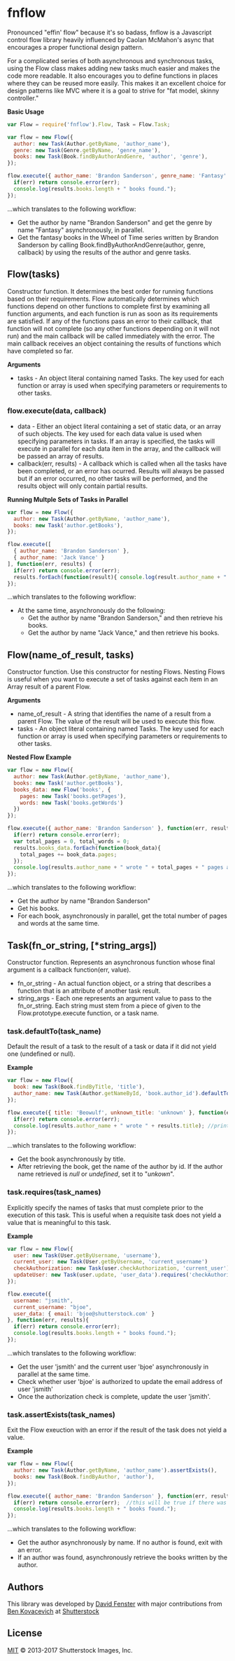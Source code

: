 fnflow
======

Pronounced "effin' flow" because it's so badass, fnflow is a Javascript control flow library heavily influenced by Caolan McMahon's async that encourages a proper functional design pattern.

For a complicated series of both asynchronous and synchronous tasks, using the Flow class makes adding new tasks much easier and makes the code more readable.  It also encourages  you to define functions in places where they can be reused more easily. This makes it an excellent choice for design patterns like MVC where it is a goal to strive for "fat model, skinny controller."

__Basic Usage__

```javascript
var Flow = require('fnflow').Flow, Task = Flow.Task;

var flow = new Flow({
  author: new Task(Author.getByName, 'author_name'),
  genre: new Task(Genre.getByName, 'genre_name'),
  books: new Task(Book.findByAuthorAndGenre, 'author', 'genre'),
});

flow.execute({ author_name: 'Brandon Sanderson', genre_name: 'Fantasy' }, function(err, results){
  if(err) return console.error(err);
  console.log(results.books.length + " books found.");
});
```
...which translates to the following workflow:

* Get the author by name "Brandon Sanderson" and get the genre by name "Fantasy" asynchronously, in parallel.
* Get the fantasy books in the Wheel of Time series written by Brandon Sanderson by calling Book.findByAuthorAndGenre(author, genre, callback) by using the results of the author and genre tasks.


## Flow(tasks)

Constructor function. It determines the best order for running functions based on their requirements. Flow automatically determines which functions depend on other functions to complete first by examining all function arguments, and each function is run as soon as its requirements are satisfied. If any of the functions pass an error to their callback, that function will not complete (so any other functions depending on it will not run) and the main callback will be called immediately with the error. The main callback receives an object containing the results of functions which have completed so far.

__Arguments__

* tasks - An object literal containing named Tasks. The key used for each function or array is used when specifying parameters or requirements to other tasks. 


### flow.execute(data, callback)

* data - Either an object literal containing a set of static data, or an array of such objects.  The key used for each data value is used when specifying parameters in tasks.  If an array is specified, the tasks will execute in parallel for each data item in the array, and the callback will be passed an array of results.
* callback(err, results) - A callback which is called when all the tasks have been completed, 
or an error has ocurred. Results will always be passed but if an error occurred, 
no other tasks will be performed, and the results object will only contain partial results.


__Running Multple Sets of Tasks in Parallel__

```js
var flow = new Flow({
  author: new Task(Author.getByName, 'author_name'),
  books: new Task('author.getBooks'),
});

flow.execute([
  { author_name: 'Brandon Sanderson' },
  { author_name: 'Jack Vance' }
], function(err, results) {
  if(err) return console.error(err);
  results.forEach(function(result){ console.log(result.author_name + " wrote " + result.books.length); });
});
```
...which translates to the following workflow:

* At the same time, asynchronously do the following: 
  * Get the author by name "Brandon Sanderson," and then retrieve his books.
  * Get the author by name "Jack Vance," and then retrieve his books.


## Flow(name_of_result, tasks)

Constructor function. 
Use this constructor for nesting Flows.
Nesting Flows is useful when you want to execute a set of tasks against each item in an Array result of a parent Flow.

__Arguments__

* name_of_result - A string that identifies the name of a result from a parent Flow. The value of the result will be used to execute this flow.
* tasks - An object literal containing named Tasks. The key used for each function or array is used when specifying parameters or requirements to other tasks. 

__Nested Flow Example__

```js
var flow = new Flow({
  author: new Task(Author.getByName, 'author_name'),
  books: new Task('author.getBooks'),
  books_data: new Flow('books', {
    pages: new Task('books.getPages'),
    words: new Task('books.getWords')
  })
});

flow.execute({ author_name: 'Brandon Sanderson' }, function(err, results) {
  if(err) return console.error(err);
  var total_pages = 0, total_words = 0;
  results.books_data.forEach(function(book_data){ 
    total_pages += book_data.pages;
  });
  console.log(results.author_name + " wrote " + total_pages + " pages and " + total_words + " words.");
});
```
...which translates to the following workflow:

* Get the author by name "Brandon Sanderson"
* Get his books.
* For each book, asynchronously in parallel, get the total number of pages and words at the same time.


## Task(fn_or_string, [*string_args])

Constructor function. Represents an asynchronous function whose final argument is a callback function(err, value).

* fn_or_string - An actual function object, or a string that describes a function that is an attribute of another task result.
* string_args - Each one represents an argument value to pass to the fn_or_string. Each string must stem from a piece of given to the Flow.prototype.execute function, or a task name.

### task.defaultTo(task_name)

Default the result of a task to the result of a task or data if it did not yield one (undefined or null).

__Example__
```js
var flow = new Flow({
  book: new Task(Book.findByTitle, 'title'),
  author_name: new Task(Author.getNameById, 'book.author_id').defaultTo('unknown_title')
});

flow.execute({ title: 'Beowulf', unknown_title: 'unknown' }, function(err, results){
  if(err) return console.error(err); 
  console.log(results.author_name + " wrote " + results.title); //prints "unknown wrote Beowulf"
});
```
...which translates to the following workflow:

* Get the book asynchronously by title.
* After retrieving the book, get the name of the author by id. If the author name retrieved is _null_ or _undefined_, set it to "_unkown_".



### task.requires(task_names)

Explicitly specify the names of tasks that must complete prior to the execution of this task. This is useful when a requisite task does not yield a value that is meaningful to this task.

__Example__
```js
var flow = new Flow({
  user: new Task(User.getByUsername, 'username'),
  current_user: new Task(User.getByUsername, 'current_username')
  checkAuthorization: new Task(user.checkAuthorization, 'current_user')
  updateUser: new Task(user.update, 'user_data').requires('checkAuthorization'),
});

flow.execute({ 
  username: "jsmith", 
  current_username: "bjoe",
  user_data: { email: 'bjoe@shutterstock.com' }
}, function(err, results){
  if(err) return console.error(err);
  console.log(results.books.length + " books found.");
});
```
...which translates to the following workflow:

* Get the user 'jsmith' and the current user 'bjoe' asynchronously in parallel at the same time.
* Check whether user 'bjoe' is authorized to update the email address of user 'jsmith'
* Once the authorization check is complete, update the user 'jsmith'.



### task.assertExists(task_names)

Exit the Flow exeuction with an error if the result of the task does not yield a value. 

__Example__
```js
var flow = new Flow({
  author: new Task(Author.getByName, 'author_name').assertExists(),
  books: new Task(Book.findByAuthor, 'author'),
});

flow.execute({ author_name: 'Brandon Sanderson' }, function(err, results){
  if(err) return console.error(err);  //this will be true if there was no author found
  console.log(results.books.length + " books found.");
});
```
...which translates to the following workflow:

* Get the author asynchronously by name. If no author is found, exit with an error.
* If an author was found, asynchronously retrieve the books written by the author.



## Authors

This library was developed by [David Fenster](https://github.com/dfenster) with major contributions from [Ben Kovacevich](https://github.com/bkovacevich) at [Shutterstock](http://www.shutterstock.com)


## License

[MIT](LICENSE) © 2013-2017 Shutterstock Images, Inc.

